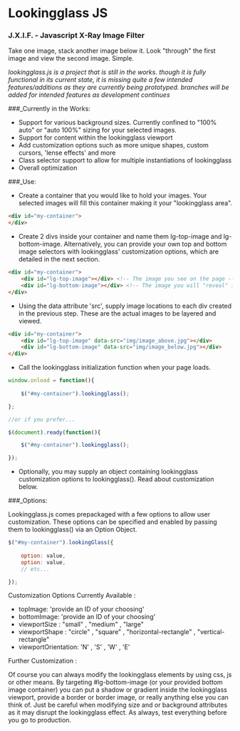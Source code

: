 # Lookingglass JS 
### J.X.I.F. - Javascript X-Ray Image Filter

Take one image, stack another image below it.
Look "through" the first image and view the second image.
Simple.

*lookingglass.js is a project that is still in the works. though it is fully functional in its current state, it is missing quite a few intended features/additions as they are currently being prototyped. branches will be added for intended features as development continues*

###_Currently in the Works:

* Support for various background sizes. Currently confined to "100% auto" or "auto 100%" sizing for your selected images.
* Support for content within the lookingglass viewport
* Add customization options such as more unique shapes, custom cursors, 'lense effects' and more
* Class selector support to allow for multiple instantiations of lookingglass
* Overall optimization

###_Use:

* Create a container that you would like to hold your images. Your selected images will fill this container making it your "lookingglass area".
```html
<div id="my-container">
</div>
```
* Create 2 divs inside your container and name them lg-top-image and lg-bottom-image. Alternatively, you can provide your own top and bottom image selectors with lookingglass' customization options, which are detailed in the next section.
```html
<div id="my-container">
	<div id="lg-top-image"></div> <!-- The image you see on the page -->
	<div id="lg-bottom-image"></div> <!-- The image you will "reveal" in the lookingglass -->
</div>
```
* Using the data attribute 'src', supply image locations to each div created in the previous step. These are the actual images to be layered and viewed.
```html
<div id="my-container">
	<div id="lg-top-image" data-src="img/image_above.jpg"></div>
    <div id="lg-bottom-image" data-src="img/image_below.jpg"></div>
</div>
```
* Call the lookingglass initialization function when your page loads.
```javascript
window.onload = function(){
	
	$("#my-container").lookingglass();

};

//or if you prefer...

$(document).ready(function(){

    $("#my-container").lookingglass();

});
```
* Optionally, you may supply an object containing lookingglass customization options to lookingglass(). Read about customization below.

###_Options:

Lookingglass.js comes prepackaged with a few options to allow user customization. These options can be specified and enabled by passing them to lookingglass() via an Option Object.
```javascript
$("#my-container").lookingGlass({
	
	option: value,
	option: value,
	// etc...

});
```
Customization Options Currently Available :

* topImage: 'provide an ID of your choosing'
* bottomImage: 'provide an ID of your choosing'
* viewportSize : "small" , "medium" , "large" 
* viewportShape : "circle" , "square" , "horizontal-rectangle" , "vertical-rectangle"
* viewportOrientation: 'N' , 'S' , 'W' , 'E'

Further Customization :

Of course you can always modify the lookingglass elements by using css, js or other means. By targeting #lg-bottom-image (or your provided bottom image container) you can put a shadow or gradient inside the lookingglass viewport, provide a border or border image, or really anything else you can think of. Just be careful when modifying size and or background attributes as it may disrupt the lookingglass effect. As always, test everything before you go to production.